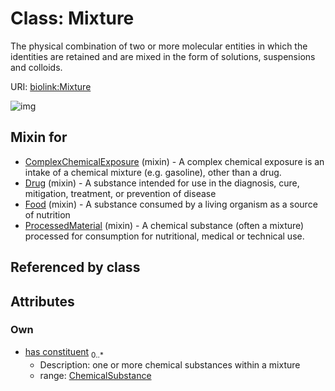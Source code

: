 
# Class: Mixture


The physical combination of two or more molecular entities in which the identities are retained and are mixed in the form of solutions, suspensions and colloids.

URI: [biolink:Mixture](https://w3id.org/biolink/vocab/Mixture)


![img](http://yuml.me/diagram/nofunky;dir:TB/class/[ChemicalSubstance]<has%20constituent%200..*-%20[Mixture],[ProcessedMaterial]uses%20-.->[Mixture],[Food]uses%20-.->[Mixture],[Drug]uses%20-.->[Mixture],[ComplexChemicalExposure]uses%20-.->[Mixture],[ProcessedMaterial],[Food],[Drug],[ComplexChemicalExposure],[ChemicalSubstance])

## Mixin for

 * [ComplexChemicalExposure](ComplexChemicalExposure.md) (mixin)  - A complex chemical exposure is an intake of a chemical mixture (e.g. gasoline), other than a drug.
 * [Drug](Drug.md) (mixin)  - A substance intended for use in the diagnosis, cure, mitigation, treatment, or prevention of disease
 * [Food](Food.md) (mixin)  - A substance consumed by a living organism as a source of nutrition
 * [ProcessedMaterial](ProcessedMaterial.md) (mixin)  - A chemical substance (often a mixture) processed for consumption for nutritional, medical or technical use.

## Referenced by class


## Attributes


### Own

 * [has constituent](has_constituent.md)  <sub>0..*</sub>
    * Description: one or more chemical substances within a mixture
    * range: [ChemicalSubstance](ChemicalSubstance.md)
